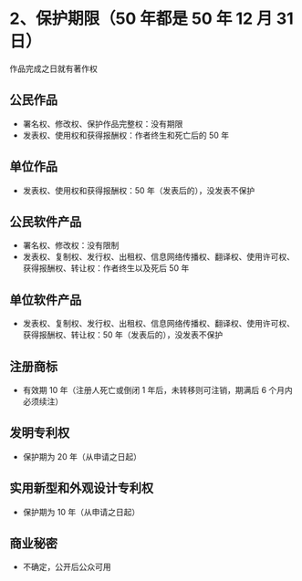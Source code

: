 # 2、保护期限（50 年都是 50 年 12 月 31 日）

作品完成之日就有著作权

## 公民作品

- 署名权、修改权、保护作品完整权：没有期限
- 发表权、使用权和获得报酬权：作者终生和死亡后的 50 年

## 单位作品

- 发表权、使用权和获得报酬权：50 年（发表后的），没发表不保护

## 公民软件产品

- 署名权、修改权：没有限制
- 发表权、复制权、发行权、出租权、信息网络传播权、翻译权、使用许可权、获得报酬权、转让权：作者终生以及死后 50 年

## 单位软件产品

- 发表权、复制权、发行权、出租权、信息网络传播权、翻译权、使用许可权、获得报酬权、转让权：50 年（发表后的），没发表不保护

## 注册商标

- 有效期 10 年（注册人死亡或倒闭 1 年后，未转移则可注销，期满后 6 个月内必须续注）

## 发明专利权

- 保护期为 20 年（从申请之日起）

## 实用新型和外观设计专利权

- 保护期为 10 年（从申请之日起）

## 商业秘密

- 不确定，公开后公众可用
